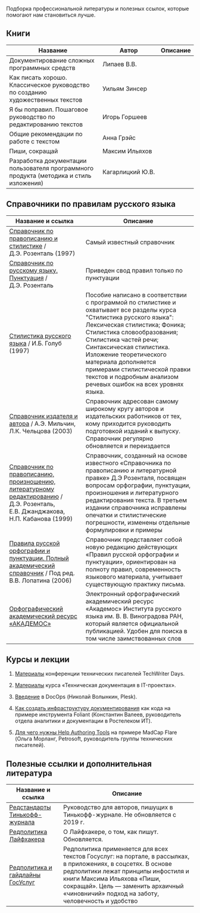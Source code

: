 Подборка профессиональной литературы и полезных ссылок, которые помогают нам становиться лучше.

## Книги
|**Название**|**Автор**|**Описание**|
|-|-|-|
|Документирование сложных программных средств	|Липаев&nbsp;В.В.|| 
|Как писать хорошо. Классическое руководство по созданию художественных текстов	| Уильям&nbsp;Зинсер||
| Я бы поправил. Пошаговое руководство по редактированию текстов|  Игорь&nbsp;Горшеев | |
| Общие рекомендации по работе с текстом	| Анна&nbsp;Грэйс ||
| Пиши, сокращай	|  Максим&nbsp;Ильяхов ||
| Разработка документации пользователя программного продукта (методика и стиль изложения)	|  Кагарлицкий&nbsp;Ю.В. | |

## Справочники по правилам русского языка
|Название и ссылка|	Описание|
|-|-|
|[Справочник по правописанию и стилистике](http://www.rosental-book.ru/) / Д.Э.&nbsp;Розенталь (1997) | Самый известный справочник |
|[Справочник по русскому языку. Пунктуация](https://orfogrammka.ru/%D1%81%D0%BF%D1%80%D0%B0%D0%B2%D0%BE%D1%87%D0%BD%D0%B8%D0%BA/%D1%81%D0%BF%D1%80%D0%B0%D0%B2%D0%BE%D1%87%D0%BD%D0%B8%D0%BA_%D0%BF%D0%BE_%D1%80%D1%83%D1%81%D1%81%D0%BA%D0%BE%D0%BC%D1%83_%D1%8F%D0%B7%D1%8B%D0%BA%D1%83_%D0%BF%D1%83%D0%BD%D0%BA%D1%82%D1%83%D0%B0%D1%86%D0%B8%D1%8F_%D1%80%D0%BE%D0%B7%D0%B5%D0%BD%D1%82%D0%B0%D0%BB%D1%8C/)  / Д.Э.&nbsp;Розенталь| Приведен свод правил только по пунктуации |
|[Стилистика русского языка](https://orfogrammka.ru/%D1%81%D0%BF%D1%80%D0%B0%D0%B2%D0%BE%D1%87%D0%BD%D0%B8%D0%BA/%D1%81%D1%82%D0%B8%D0%BB%D0%B8%D1%81%D1%82%D0%B8%D0%BA%D0%B0_%D1%80%D1%83%D1%81%D1%81%D0%BA%D0%BE%D0%B3%D0%BE_%D1%8F%D0%B7%D1%8B%D0%BA%D0%B0_%D1%83%D1%87%D0%B5%D0%B1%D0%BD%D0%BE%D0%B5_%D0%BF%D0%BE%D1%81%D0%BE%D0%B1%D0%B8%D0%B5_%D0%B3%D0%BE%D0%BB%D1%83%D0%B1/)  / И.Б.&nbsp;Голуб (1997)| Пособие написано в соответствии с программой по стилистике и охватывает все разделы курса "Стилистика русского языка": Лексическая стилистика; Фоника; Стилистика словообразования; Стилистика частей речи; Синтаксическая стилистика. Изложение теоретического материала дополняется примерами стилистической правки текстов и подробным анализом речевых ошибок на всех уровнях языка. |
| [Справочник издателя и автора](https://orfogrammka.ru/%D1%81%D0%BF%D1%80%D0%B0%D0%B2%D0%BE%D1%87%D0%BD%D0%B8%D0%BA/%D1%81%D0%BF%D1%80%D0%B0%D0%B2%D0%BE%D1%87%D0%BD%D0%B8%D0%BA_%D0%B8%D0%B7%D0%B4%D0%B0%D1%82%D0%B5%D0%BB%D1%8F_%D0%B8_%D0%B0%D0%B2%D1%82%D0%BE%D1%80%D0%B0_%D0%BC%D0%B8%D0%BB%D1%8C%D1%87%D0%B8%D0%BD_%D1%87%D0%B5%D0%BB%D1%8C%D1%86%D0%BE%D0%B2%D0%B0/)  / А.Э.&nbsp;Мильчин, Л.К.&nbsp;Чельцова (2003)| Справочник адресован самому широкому кругу авторов и издательских работников от тех, кому приходится руководить подготовкой изданий к выпуску.  Справочник регулярно обновляется и переиздается |
| [Справочник по правописанию, произношению, литературному редактированию](https://orfogrammka.ru/%D1%81%D0%BF%D1%80%D0%B0%D0%B2%D0%BE%D1%87%D0%BD%D0%B8%D0%BA/%D1%81%D0%BF%D1%80%D0%B0%D0%B2%D0%BE%D1%87%D0%BD%D0%B8%D0%BA_%D0%BF%D0%BE_%D0%BF%D1%80%D0%B0%D0%B2%D0%BE%D0%BF%D0%B8%D1%81%D0%B0%D0%BD%D0%B8%D1%8E_%D0%BF%D1%80%D0%BE%D0%B8%D0%B7%D0%BD%D0%BE%D1%88%D0%B5%D0%BD%D0%B8%D1%8E_%D0%BB%D0%B8%D1%82%D0%B5%D1%80%D0%B0%D1%82%D1%83%D1%80%D0%BD%D0%BE%D0%BC%D1%83_%D1%80%D0%B5%D0%B4%D0%B0%D0%BA%D1%82%D0%B8%D1%80%D0%BE%D0%B2%D0%B0%D0%BD%D0%B8%D1%8E_%D1%80%D0%BE%D0%B7%D0%B5%D0%BD%D1%82%D0%B0%D0%BB%D1%8C_%D0%B4%D0%B0%D0%BD%D0%B4%D0%B6%D0%B0%D0%BA%D0%BE%D0%B2%D0%B0_%D0%BA%D0%B0%D0%B1%D0%B0%D0%BD%D0%BE%D0%B2%D0%B0/) / Д.Э.&nbsp;Розенталь, Е.В.&nbsp;Джанджакова, Н.П.&nbsp;Кабанова (1999) | Справочник, созданный на основе известного «Справочника по правописанию и литературной правке» Д.Э Розенталя, посвящен вопросам орфографии, пунктуации, произношения и литературного редактирования текста. В третьем издании справочника исправлены опечатки и стилистические погрешности, изменены отдельные формулировки и примеры 
| [Правила русской орфографии и пунктуации. Полный академический справочник](https://orfogrammka.ru/%D1%81%D0%BF%D1%80%D0%B0%D0%B2%D0%BE%D1%87%D0%BD%D0%B8%D0%BA/%D0%BF%D1%80%D0%B0%D0%B2%D0%B8%D0%BB%D0%B0_%D1%80%D1%83%D1%81%D1%81%D0%BA%D0%BE%D0%B9_%D0%BE%D1%80%D1%84%D0%BE%D0%B3%D1%80%D0%B0%D1%84%D0%B8%D0%B8_%D0%B8_%D0%BF%D1%83%D0%BD%D0%BA%D1%82%D1%83%D0%B0%D1%86%D0%B8%D0%B8_%D0%BB%D0%BE%D0%BF%D0%B0%D1%82%D0%B8%D0%BD/) / Под&nbsp;ред. В.В.&nbsp;Лопатина (2006) | Справочник представляет собой новую редакцию действующих «Правил русской орфографии и пунктуации», ориентирован на полноту правил, современность языкового материала, учитывает существующую практику письма. |
| [Орфографический академический ресурс «АКАДЕМОС»](https://orfo.ruslang.ru/search/word) | Электронный орфографический академический ресурс «Академос» Института русского языка им. В. В. Виноградова РАН, который является официальной публикацией. Удобен для поиска в том числе заимствованных слов |



## Курсы и лекции

1. [Материалы](https://vk.com/techwriterdays) конференции технических писателей TechWriter Days.

2. [Материалы](http://documentat.io/to/courses/open-course) курса «Техническая документация в IT-проектах».

3. [Введение](https://youtu.be/1CuMeMYwtbg) в DocOps (Николай Волынкин, Plesk).

4. [Как создать инфраструктуру документирования](https://youtu.be/6CKVodl2YcA) как кода на примере инструмента Foliant (Константин Валеев, руководитель отдела аналитики и документации в Ростелеком ИТ).

5. [Для чего нужны Help Authoring Tools](https://youtu.be/6fAQ1HC5fqI) на примере MadCap Flare (Ольга Морланг, Petrosoft, руководитель группы технических писателей).  

## Полезные ссылки и дополнительная литература
|Название и ссылка|	Описание|
|-|-|
|[Редстандарты Тинькофф-журнала](https://docs.google.com/document/d/14XdGIjVJLM_FsjHzyh5ca8PkffngykzXd2bLPHzA2ME/edit#)|Руководство для авторов, пишущих в Тинькофф-журнале. Не обновляется с 2019 г. |
|[Редполитика Лайфхакера](https://docs.google.com/document/d/1LNaInpbYEwwCqnfZG8iw49BHsGkzOLXCmtbK5pxN_I0/edit#heading=h.wse15pe4obb4)|О Лайфхакере, о том, как пишут. Обновляется.|
|[Редполитика и гайдлайны ГосУслуг](https://guides.gosuslugi.ru/)|Редполитика применяется для всех текстов Госуслуг: на портале, в рассылках, в приложениях, в соцсетях. В основе редполитики лежат принципы инфостиля и книги Максима Ильяхова «Пиши, сокращай». Цель — заменить архаичный «чиновничий» подход на заботу, человечность и удобство |
